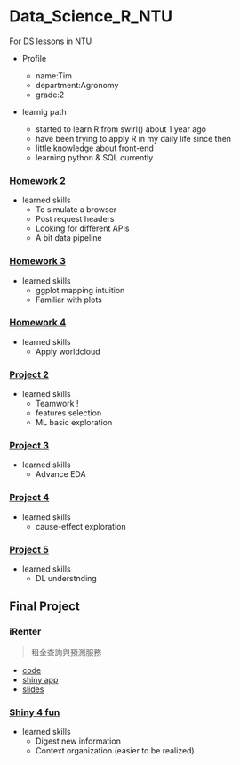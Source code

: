 # Data_Science_R_NTU
For DS lessons in NTU
* Profile
    * name:Tim
    * department:Agronomy
    * grade:2

* learnig path
    * started to learn R from swirl() about 1 year ago
    * have been trying to apply R in my daily life since then
    * little knowledge about front-end
    * learning python & SQL currently

### [Homework 2](https://github.com/TimAgro/Data_Science_R_NTU/tree/master/shopee_crawler)
* learned skills
    * To simulate a browser
    * Post request headers 
    * Looking for different APIs
    * A bit data pipeline

### [Homework 3](https://github.com/TimAgro/Data_Science_R_NTU/tree/master/Visaulization%20examples)
* learned skills
    * ggplot mapping intuition
    * Familiar with plots

### [Homework 4](https://github.com/TimAgro/Data_Science_R_NTU/tree/master/shopee_crawler)
* learned skills
    * Apply worldcloud 

### [Project 2](https://github.com/TimAgro/Data_Science_R_NTU/tree/master/project2)
* learned skills
    * Teamwork !
    * features selection
    * ML basic exploration

### [Project 3](https://github.com/TimAgro/Data_Science_R_NTU/tree/master/project3)
* learned skills
    * Advance EDA

### [Project 4](https://github.com/TimAgro/Data_Science_R_NTU/tree/master/project4)
* learned skills
    * cause-effect exploration
### [Project 5](https://howardchao.github.io/CSX_RProject_Spring_2018/Project_5/Neural_netwok_number_dectector.html)
* learned skills
    * DL understnding
## Final Project
### iRenter
> 租金查詢與預測服務

* [code](https://github.com/TimAgro/Data_Science_R_NTU/tree/master/final)
* [shiny app](https://github.com/TimAgro/Data_Science_R_NTU/tree/master/shiny_app)
* [slides](https://docs.google.com/presentation/d/1nTlpXo0qPRBFUgiU1lf091g9LrFky60iWtdugIe8ngk/edit#slide=id.g3c74a6f8a0_2_5)

### [Shiny 4 fun](https://github.com/TimAgro/Data_Science_R_NTU/tree/master/Shiny)
* learned skills
    * Digest new information
    * Context organization (easier to be realized)